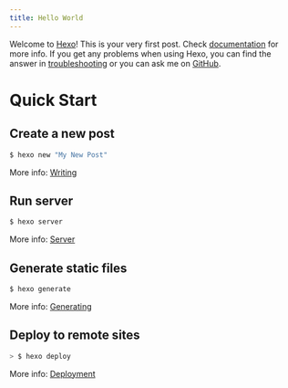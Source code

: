 ```yaml
---
title: Hello World
---
```


Welcome to [Hexo](https://hexo.io/)! This is your very first post. Check [documentation](https://hexo.io/docs/) for more info. If you get any problems when using Hexo, you can find the answer in [troubleshooting](https://hexo.io/docs/troubleshooting.html) or you can ask me on [GitHub](https://github.com/hexojs/hexo/issues).

# Quick Start

## Create a new post

```bash
$ hexo new "My New Post"
```

More info: [Writing](https://hexo.io/docs/writing.html)

## Run server

```bash
$ hexo server
```

More info: [Server](https://hexo.io/docs/server.html)

## Generate static files

```bash
$ hexo generate
```

More info: [Generating](https://hexo.io/docs/generating.html)

## Deploy to remote sites

```bash
> $ hexo deploy
```

More info: [Deployment](https://hexo.io/docs/deployment.html)

